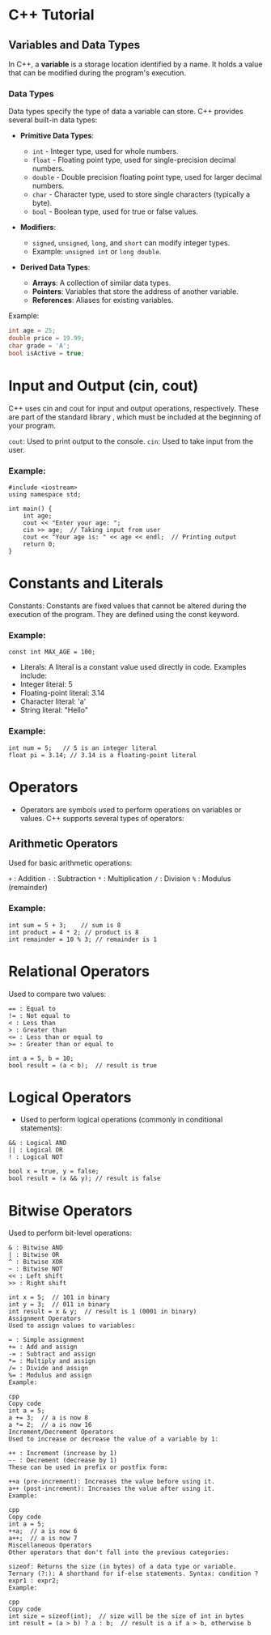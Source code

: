 # C++ Tutorial

## Variables and Data Types

In C++, a **variable** is a storage location identified by a name. It holds a value that can be modified during the program's execution. 

### Data Types

Data types specify the type of data a variable can store. C++ provides several built-in data types:

- **Primitive Data Types**:
  - `int` - Integer type, used for whole numbers.
  - `float` - Floating point type, used for single-precision decimal numbers.
  - `double` - Double precision floating point type, used for larger decimal numbers.
  - `char` - Character type, used to store single characters (typically a byte).
  - `bool` - Boolean type, used for true or false values.
  
- **Modifiers**:
  - `signed`, `unsigned`, `long`, and `short` can modify integer types.
  - Example: `unsigned int` or `long double`.

- **Derived Data Types**:
  - **Arrays**: A collection of similar data types.
  - **Pointers**: Variables that store the address of another variable.
  - **References**: Aliases for existing variables.

Example:
```cpp
int age = 25;
double price = 19.99;
char grade = 'A';
bool isActive = true;
```

# Input and Output (cin, cout)
C++ uses cin and cout for input and output operations, respectively. These are part of the standard library <iostream>, which must be included at the beginning of your program.

`cout`: Used to print output to the console.
`cin`: Used to take input from the user.
### Example:
```
#include <iostream>
using namespace std;

int main() {
    int age;
    cout << "Enter your age: ";
    cin >> age;  // Taking input from user
    cout << "Your age is: " << age << endl;  // Printing output
    return 0;
}
```

# Constants and Literals
Constants: Constants are fixed values that cannot be altered during the execution of the program. They are defined using the const keyword.
### Example:
```
const int MAX_AGE = 100;
```
- Literals: A literal is a constant value used directly in code. Examples include:
- Integer literal: 5
- Floating-point literal: 3.14
- Character literal: 'a'
- String literal: "Hello"

### Example:

```
int num = 5;   // 5 is an integer literal
float pi = 3.14; // 3.14 is a floating-point literal
```
# Operators
- Operators are symbols used to perform operations on variables or values. C++ supports several types of operators:

## Arithmetic Operators
Used for basic arithmetic operations:

`+` : Addition
`-` : Subtraction
`*` : Multiplication
`/` : Division
`%` : Modulus (remainder)

### Example:

```
int sum = 5 + 3;    // sum is 8
int product = 4 * 2; // product is 8
int remainder = 10 % 3; // remainder is 1
```

# Relational Operators
Used to compare two values:
```
== : Equal to
!= : Not equal to
< : Less than
> : Greater than
<= : Less than or equal to
>= : Greater than or equal to

```
```
int a = 5, b = 10;
bool result = (a < b);  // result is true
```
# Logical Operators
- Used to perform logical operations (commonly in conditional statements):
```
&& : Logical AND
|| : Logical OR
! : Logical NOT
```
```
bool x = true, y = false;
bool result = (x && y); // result is false
```

# Bitwise Operators
Used to perform bit-level operations:
```
& : Bitwise AND
| : Bitwise OR
^ : Bitwise XOR
~ : Bitwise NOT
<< : Left shift
>> : Right shift
```

```
int x = 5;  // 101 in binary
int y = 3;  // 011 in binary
int result = x & y;  // result is 1 (0001 in binary)
Assignment Operators
Used to assign values to variables:

= : Simple assignment
+= : Add and assign
-= : Subtract and assign
*= : Multiply and assign
/= : Divide and assign
%= : Modulus and assign
Example:

cpp
Copy code
int a = 5;
a += 3;  // a is now 8
a *= 2;  // a is now 16
Increment/Decrement Operators
Used to increase or decrease the value of a variable by 1:

++ : Increment (increase by 1)
-- : Decrement (decrease by 1)
These can be used in prefix or postfix form:

++a (pre-increment): Increases the value before using it.
a++ (post-increment): Increases the value after using it.
Example:

cpp
Copy code
int a = 5;
++a;  // a is now 6
a++;  // a is now 7
Miscellaneous Operators
Other operators that don't fall into the previous categories:

sizeof: Returns the size (in bytes) of a data type or variable.
Ternary (?:): A shorthand for if-else statements. Syntax: condition ? expr1 : expr2;
Example:

cpp
Copy code
int size = sizeof(int);  // size will be the size of int in bytes
int result = (a > b) ? a : b;  // result is a if a > b, otherwise b